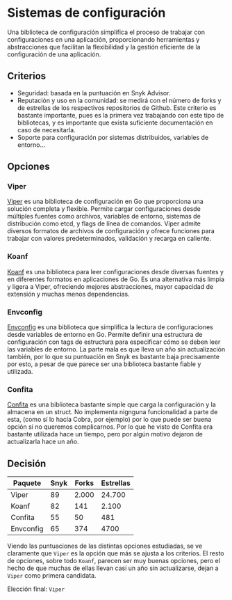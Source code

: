 # Sistemas de configuración

Una biblioteca de configuración simplifica el proceso de trabajar con configuraciones en una aplicación, proporcionando herramientas y abstracciones que facilitan la flexibilidad y la gestión eficiente de la configuración de una aplicación.

## Criterios

- Seguridad: basada en la puntuación en Snyk Advisor.
- Reputación y uso en la comunidad: se medirá con el número de forks y de estrellas de los respectivos repositorios de Github. Este criterio es bastante importante, pues es la primera vez trabajando con este tipo de bibliotecas, y es importante que exista suficiente documentación en caso de necesitarla.
- Soporte para configuración por sistemas distribuidos, variables de entorno...

## Opciones

### Viper

[Viper](https://github.com/spf13/viper) es una biblioteca de configuración en Go que proporciona una solución completa y flexible. Permite cargar configuraciones desde múltiples fuentes como archivos, variables de entorno, sistemas de distribución como etcd, y flags de línea de comandos. Viper admite diversos formatos de archivos de configuración y ofrece funciones para trabajar con valores predeterminados, validación y recarga en caliente.

### Koanf

[Koanf](https://github.com/knadh/koanf) es una biblioteca para leer configuraciones desde diversas fuentes y en diferentes formatos en aplicaciones de Go. Es una alternativa más limpia y ligera a Viper, ofreciendo mejores abstracciones, mayor capacidad de extensión y muchas menos dependencias. 

### Envconfig

[Envconfig](https://github.com/kelseyhightower/envconfig) es una biblioteca que simplifica la lectura de configuraciones desde variables de entorno en Go. Permite definir una estructura de configuración con tags de estructura para especificar cómo se deben leer las variables de entorno. La parte mala es que lleva un año sin actualización también, por lo que su puntuación en Snyk es bastante baja precisamente por esto, a pesar de que parece ser una biblioteca bastante fiable y utilizada.

### Confita

[Confita](https://github.com/heetch/confita) es una biblioteca bastante simple que carga la configuración y la almacena en un struct. No implementa nignguna funcionalidad a parte de esta, (como sí lo hacía Cobra, por ejemplo) por lo que puede ser buena opción si no queremos complicarnos. Por lo que he visto de Confita era bastante utilizada hace un tiempo, pero por algún motivo dejaron de actualizarla hace un año.

## Decisión

| Paquete          | Snyk | Forks | Estrellas|
|------------------|------|-------|----------|
| Viper            | 89   | 2.000 | 24.700   |
| Koanf            | 82   | 141   | 2.100    |
| Confita          | 55   | 50    | 481      |
| Envconfig        | 65   | 374   | 4700     |

Viendo las puntuaciones de las distintas opciones estudiadas, se ve claramente que `Viper` es la opción que más se ajusta a los criterios. El resto de opciones, sobre todo `Koanf`, parecen ser muy buenas opciones, pero el hecho de que muchas de ellas llevan casi un año sin actualizarse, dejan a `Viper` como primera candidata.

Elección final: `Viper`